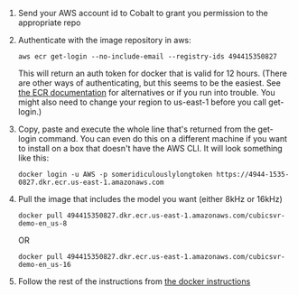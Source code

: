 1. Send your AWS account id to Cobalt to grant you permission to the appropriate repo

2. Authenticate with the image repository in aws:

   `aws ecr get-login --no-include-email --registry-ids 494415350827`

   This will return an auth token for docker that is valid for 12 hours. (There are other ways of authenticating, but this seems to be the easiest.  See [the ECR documentation](https://docs.aws.amazon.com/AmazonECR/latest/userguide/Registries.html#registry_auth) for alternatives or if you run into trouble.  You might also need to change your region to us-east-1 before you call get-login.)

3. Copy, paste and execute the whole line that's returned from the get-login command. You can even do this on a different machine if you want to install on a box that doesn't have the AWS CLI.  It will look something like this:

   `docker login -u AWS -p someridiculouslylongtoken https://4944-1535-0827.dkr.ecr.us-east-1.amazonaws.com`
 
4. Pull the image that includes the model you want (either 8kHz or 16kHz)

   `docker pull 494415350827.dkr.ecr.us-east-1.amazonaws.com/cubicsvr-demo-en_us-8`

   OR

   `docker pull 494415350827.dkr.ecr.us-east-1.amazonaws.com/cubicsvr-demo-en_us-16`
   
5. Follow the rest of the instructions from [the docker instructions](cubic_docker.md)
   
